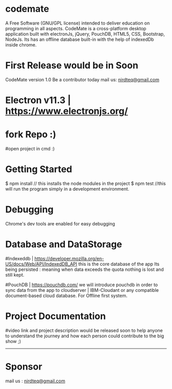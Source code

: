 # codemate

A Free Software (GNU/GPL license) intended to deliver education on programming in all aspects. CodeMate is a cross-platform desktop application built with electronJs, jQuery, PouchDB, HTML5, CSS, Bootstrap, NodeJs. Its has an offline database built-in with the help of indexedDb inside chrome.

# First Release would be in Soon

CodeMate version 1.0
Be a contributor today
mail us: nirdteq@gmail.com

# Electron v11.3 | https://www.electronjs.org/

# fork Repo :)

#open project in cmd :)

# Getting Started

$ npm install // this installs the node modules in the project
$ npm test //this will run the program simply in a development environment.

# Debugging

Chrome's dev tools are enabled for easy debugging

# Database and DataStorage

#Indexeddb | https://developer.mozilla.org/en-US/docs/Web/API/IndexedDB_API
this is the core database of the app
Its being persisted : meaning when data exceeds the quota nothing is lost and still kept.

#PouchDB | https://pouchdb.com/
we will introduce pouchdb in order to sync data from the app to cloudserver | IBM-Cloudant or any compatible document-based cloud database.
For Offline first system.

# Project Documentation

#video link and project description would be released soon to help anyone to understand the journey and how each person could contribute to the big show ;)

---

# Sponsor

mail us : nirdteq@gmail.com
